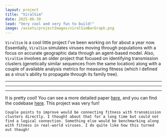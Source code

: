 ```yaml
---
layout: project
title: "ViralSim"
date: 2025-06-30
lead: "Very cool and very fun to build!"
image: /assets/projectImages/viralSimBarGraph.png
---
```


`ViralSim` is a cool little project I've been working on for about a year now. Essentially, `ViralSim` simulates viruses moving through populations with a focus on accurate geographic data through an agent-based model. Also, `ViralSim` involves an older project that focused on identifying transmission clusters (genetically similar sequences from the same location) along with a couple of available analysis metrics for measuring fitness (which I defined as a virus's ability to propagate through its family tree).

***
***
***

It is pretty cool! You can see a more detailed paper <a href="/assets/files/ViralSim_Report.pdf" target="_blank">here</a>, and you can find the codebase <a href="https://codeberg.org/melthorm/ABMTC" target="_blank">here</a>. This project was very fun!

```Couple points to improve would be connecting fitness with transmission clusters directly. I thought about that for a long time but could not find a logical connection. Something else would be benchmarking along with fitness in real-world viruses. I do quite like how this turned out though!```

